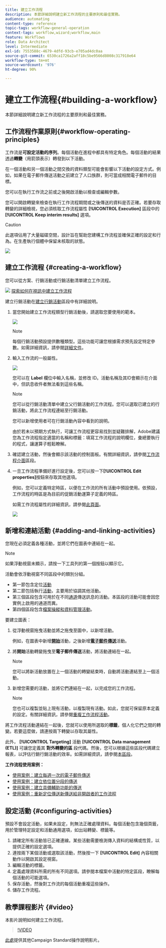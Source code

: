 ```yaml
---
title: 建立工作流程
description: 本節詳細說明建立新工作流程的主要原則和最佳實務。
audience: automating
content-type: reference
topic-tags: workflow-general-operation
context-tags: workflow,wizard;workflow,main
feature: Workflows
role: Data Architect
level: Intermediate
exl-id: 7553588c-4679-4dfd-93cb-e705ad4dc0aa
source-git-commit: 6530ca1726a2aff18c5be9566d8008c317918e64
workflow-type: tm+mt
source-wordcount: '976'
ht-degree: 90%

---
```


# 建立工作流程{#building-a-workflow}

本節詳細說明建立新工作流程的主要原則和最佳實務。

## 工作流程作業原則{#workflow-operating-principles}

工作流是&#x200B;**可設定活動的序列**。每個活動在進程中都具有特定角色。每個活動的結果透過&#x200B;**轉變**（用箭頭表示）轉發到以下活動。

在一個活動和另一個活動之間交換的資料類型可能會影響以下活動的設定方式。例如，如果在電子郵件傳送活動之前建立了人口族群，則可當成相關電子郵件的目標。

您可以在執行工作流之前或之後開啟活動以檢查或編輯參數。

您可以開啟轉變來檢查在執行工作流程期間或之後傳送的資料是否正確。若要存取轉變的詳細檢視，您必須核取工作流程屬性 **[!UICONTROL Execution]** 區段中的 **[!UICONTROL Keep interim results]** 選項。

>[!CAUTION]
>
>此選項佔用了大量磁碟空間，設計旨在幫助您建構工作流程並確保正確的設定和行為。在生產執行個體中保留未核取的狀態。

![](assets/workflow_overview.png)

## 建立工作流程 {#creating-a-workflow}

您可以從方案、行銷活動或行銷活動清單建立工作流程。

![](assets/do-not-localize/how-to-video.png) [探索如何在視訊中建立工作流程](#video)

建立行銷活動在[建立行銷活動](../../start/using/marketing-activities.md#creating-a-marketing-activity)區段中有詳細說明。

1. 當您開始建立工作流程類型行銷活動後，請選取您要使用的範本。

   ![](assets/workflow_creation_1.png)

   >[!NOTE]
   >
   >每個行銷活動預設提供數種類型。這些功能可讓您根據需求預先設定特定參數。如需詳細資訊，請參閱[詳細文件](../../start/using/marketing-activity-templates.md)。

1. 輸入工作流的一般屬性。

   ![](assets/workflow_creation_2.png)

   您可以在 **Label** 欄位中輸入名稱，並修改 ID。活動名稱及其ID會顯示在介面中，但訊息收件者無法看到這些名稱。

   >[!NOTE]
   >
   >您可以從行銷活動清單中建立父行銷活動的工作流程。您可以選取已建立的行銷活動，將此工作流程連結至行銷活動。

   您可以新增使用者可在行銷活動內容中看到的說明。

   由於若未以預期方式執行，可讓工作流程更容易找到並疑難排解，Adobe建議您為工作流程指定適當的名稱和標籤：填寫工作流程的說明欄位，彙總要執行的程式，讓運算子輕鬆瞭解。

1. 確認建立活動，然後會顯示該活動的控制面板。有關詳細資訊，請參閱[工作流程介面](../../automating/using/workflow-interface.md)區段。

1. 一旦工作流程準備好進行設定後，您可以按一下&#x200B;**[!UICONTROL Edit properties]**&#x200B;按鈕來存取其他選項。

   例如，您可以定義特定時區，以便在工作流的所有活動中預設使用。依預設，工作流程的時區是為目前的促銷活動運算子定義的時區。

   如需工作流程屬性的詳細資訊，請參閱[此頁面](../../automating/using/managing-execution-options.md)。

   ![](assets/workflow_properties.png)

## 新增和連結活動 {#adding-and-linking-activities}

您現在必須定義各種活動，並將它們在圖表中連結在一起。

>[!NOTE]
>
>如果浮動視窗未顯示，請按一下工具列的第一個按鈕以顯示它。

活動會依浮動視窗不同區段中的類別分組。

* 第一節包含定位[活動](../../automating/using/about-targeting-activities.md)
* 第二節包括執行[活動](../../automating/using/about-execution-activities.md)，主要用於協調其他活動。
* 第三個區段包含可用於在不同[通道](../../automating/using/about-channel-activities.md)傳送訊息的活動。本區段的活動可能會因您實例上啟用的通道而異。
* 第四個區段包含[檔案操縱和資料管理活動](../../automating/using/about-data-management-activities.md)。

要建立圖表：

1. 從浮動視窗拖曳活動並將之拖曳至圖中，以新增活動。

   例如，在圖表中新增&#x200B;**[開始](../../automating/using/start-and-end.md)**&#x200B;活動，之後新增&#x200B;**[電子郵件傳送](../../automating/using/email-delivery.md)**&#x200B;活動。

1. 將&#x200B;**開始**&#x200B;活動轉變拖曳至&#x200B;**電子郵件傳送**&#x200B;活動，將活動連結在一起。

   >[!NOTE]
   >
   >您可以將新活動放置在上一個活動的轉變結束時，自動將活動連結至上一個活動。

1. 新增您需要的活動，並將它們連結在一起，以完成您的工作流程。

   >[!NOTE]
   >
   >您也可以複製並貼上現有活動，以複製現有活動。如此，您就可保留原本定義的設定。有關詳細資訊，請參閱[重複工作流程活動](../../automating/using/workflow-interface.md#duplicating-workflow-activities)。

將工作流程活動連結在一起後，您就可以使用所選取的&#x200B;**標籤**，個人化它們之間的轉變。若要這麼做，請連按兩下轉變以存取其屬性。

此外， **[!UICONTROL Targeting]** 活動 **[!UICONTROL Data management (ETL)]** 可讓您定義其 **對外轉變的區** 段代碼。然後，您可以根據這些區段代碼建立報表，以評估行銷行銷活動的效率。如需詳細資訊，請參閱[本區段](../../reporting/using/creating-a-report-workflow-segment.md)。

**工作流程使用案例：**

* [使用案例：建立每週一次的電子郵件傳送](../../automating/using/workflow-weekly-offer.md)
* [使用案例：建立依位置分段的傳送](../../automating/using/workflow-segmentation-location.md)
* [使用案例：建立具備輔助功能的傳送](../../automating/using/workflow-created-query-with-complement.md)
* [使用案例：重新定位傳送新傳送給非開啟者的工作流程](../../automating/using/workflow-cross-channel-retargeting.md)

## 設定活動 {#configuring-activities}

預設不會設定活動，如果未設定，則無法正確處理資料。每個活動包含幾個頁籤，用於管理特定設定和活動通用選項，如出站轉變、標籤等。

1. 請確定所有活動皆已正確連線。某些活動需要檢測傳入資料的結構或性質，以提供正確的設定選項。
1. 連按兩下某個活動或選取該活動，然後按一下 **[!UICONTROL Edit]** 內容相關動作以開啟其設定視窗。
1. 編輯活動的標籤。
1. 定義處理資料所需的所有不同選項。請參閱本檔案中活動的特定區段，瞭解每個活動的可能選項。
1. 保存活動，然後對工作流的每個活動重複這些操作。
1. 儲存工作流程。

## 教學課程影片 {#video}

本影片說明如何建立工作流程。

>[!VIDEO](https://video.tv.adobe.com/v/23937?quality=12)

[此處](https://experienceleague.adobe.com/docs/campaign-standard-learn/tutorials/overview.html?lang=zh-Hant)提供其他Campaign Standard操作說明影片。
